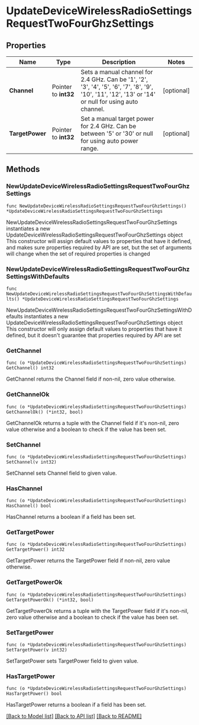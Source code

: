 # UpdateDeviceWirelessRadioSettingsRequestTwoFourGhzSettings

## Properties

Name | Type | Description | Notes
------------ | ------------- | ------------- | -------------
**Channel** | Pointer to **int32** | Sets a manual channel for 2.4 GHz. Can be &#39;1&#39;, &#39;2&#39;, &#39;3&#39;, &#39;4&#39;, &#39;5&#39;, &#39;6&#39;, &#39;7&#39;, &#39;8&#39;, &#39;9&#39;, &#39;10&#39;, &#39;11&#39;, &#39;12&#39;, &#39;13&#39; or &#39;14&#39; or null for using auto channel. | [optional] 
**TargetPower** | Pointer to **int32** | Set a manual target power for 2.4 GHz. Can be between &#39;5&#39; or &#39;30&#39; or null for using auto power range. | [optional] 

## Methods

### NewUpdateDeviceWirelessRadioSettingsRequestTwoFourGhzSettings

`func NewUpdateDeviceWirelessRadioSettingsRequestTwoFourGhzSettings() *UpdateDeviceWirelessRadioSettingsRequestTwoFourGhzSettings`

NewUpdateDeviceWirelessRadioSettingsRequestTwoFourGhzSettings instantiates a new UpdateDeviceWirelessRadioSettingsRequestTwoFourGhzSettings object
This constructor will assign default values to properties that have it defined,
and makes sure properties required by API are set, but the set of arguments
will change when the set of required properties is changed

### NewUpdateDeviceWirelessRadioSettingsRequestTwoFourGhzSettingsWithDefaults

`func NewUpdateDeviceWirelessRadioSettingsRequestTwoFourGhzSettingsWithDefaults() *UpdateDeviceWirelessRadioSettingsRequestTwoFourGhzSettings`

NewUpdateDeviceWirelessRadioSettingsRequestTwoFourGhzSettingsWithDefaults instantiates a new UpdateDeviceWirelessRadioSettingsRequestTwoFourGhzSettings object
This constructor will only assign default values to properties that have it defined,
but it doesn't guarantee that properties required by API are set

### GetChannel

`func (o *UpdateDeviceWirelessRadioSettingsRequestTwoFourGhzSettings) GetChannel() int32`

GetChannel returns the Channel field if non-nil, zero value otherwise.

### GetChannelOk

`func (o *UpdateDeviceWirelessRadioSettingsRequestTwoFourGhzSettings) GetChannelOk() (*int32, bool)`

GetChannelOk returns a tuple with the Channel field if it's non-nil, zero value otherwise
and a boolean to check if the value has been set.

### SetChannel

`func (o *UpdateDeviceWirelessRadioSettingsRequestTwoFourGhzSettings) SetChannel(v int32)`

SetChannel sets Channel field to given value.

### HasChannel

`func (o *UpdateDeviceWirelessRadioSettingsRequestTwoFourGhzSettings) HasChannel() bool`

HasChannel returns a boolean if a field has been set.

### GetTargetPower

`func (o *UpdateDeviceWirelessRadioSettingsRequestTwoFourGhzSettings) GetTargetPower() int32`

GetTargetPower returns the TargetPower field if non-nil, zero value otherwise.

### GetTargetPowerOk

`func (o *UpdateDeviceWirelessRadioSettingsRequestTwoFourGhzSettings) GetTargetPowerOk() (*int32, bool)`

GetTargetPowerOk returns a tuple with the TargetPower field if it's non-nil, zero value otherwise
and a boolean to check if the value has been set.

### SetTargetPower

`func (o *UpdateDeviceWirelessRadioSettingsRequestTwoFourGhzSettings) SetTargetPower(v int32)`

SetTargetPower sets TargetPower field to given value.

### HasTargetPower

`func (o *UpdateDeviceWirelessRadioSettingsRequestTwoFourGhzSettings) HasTargetPower() bool`

HasTargetPower returns a boolean if a field has been set.


[[Back to Model list]](../README.md#documentation-for-models) [[Back to API list]](../README.md#documentation-for-api-endpoints) [[Back to README]](../README.md)


